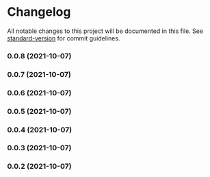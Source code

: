 # Changelog

All notable changes to this project will be documented in this file. See [standard-version](https://github.com/conventional-changelog/standard-version) for commit guidelines.

### 0.0.8 (2021-10-07)

### 0.0.7 (2021-10-07)

### 0.0.6 (2021-10-07)

### 0.0.5 (2021-10-07)

### 0.0.4 (2021-10-07)

### 0.0.3 (2021-10-07)

### 0.0.2 (2021-10-07)
